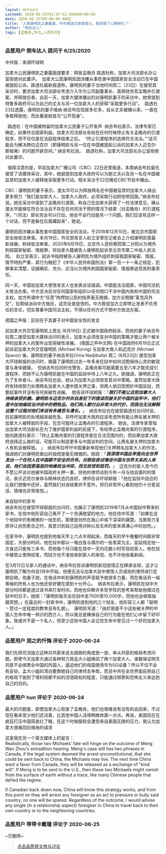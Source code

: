```yaml
---
layout: default
Lastmod: 2020-06-25T01:07:52.659680+00:00
date: 2020-06-25T00:00:00.000Z
title: "人质康明凯之妻露面，中共报道又断章取义，是否狠了心朝鲜化？"
author: "倒车达人"
tags: [孟晚舟,华为,人质外交]
---
```



### 品葱用户 **倒车达人** 提问于 6/25/2020
    
中共版：来源环球网  
  
加拿大公民康明凯之妻露面提要求：释放孟晚舟 路透社称，加拿大司法部长办公室拒绝对此置评。  加拿大公民康明凯因涉嫌从事危害中国国家安全活动已在中国被提起公诉。路透社最新报道称，康明凯的妻子当地时间周二（23日）在接受其采访时，要求加拿大司法部长考虑介入华为公司副董事长、首席财务官孟晚舟引渡案，并释放后者。此前一天，加拿大媒体播出的对康明凯妻子的采访中，她曾提到特鲁多政府可以为自己的丈夫与另一位加拿大人的获释“采取更多行动”。  路透社23日透露，康明凯的妻子维纳·纳吉布拉现居多伦多，自从丈夫被捕以来，一直在争取释放他，而此番是她首次“公开现身”。  
  
  路透社：在中国被拘留的加拿大公民妻子公开发声  纳吉布拉表示，法律专家已确定，如果符合国家利益，加拿大司法部长有权在任何时候停止有关孟晚舟的引渡程序，而不仅仅是在法庭程序结束之后。  “终止引渡程序的选择符合法治。”“这可能会为解决两位迈克尔（即康明凯与另一位在中国被提起公诉的加拿大人迈克尔·斯帕弗）的问题开辟空间。” 纳吉布拉说。  路透社称，加拿大司法部长办公室拒绝对此置评。  
  
  值得注意的是，早前加拿大广播公司（CBC）22日还曾报道，本周纳吉布拉最先接受了该媒体采访，其中，她就提到加拿大政府可以为她丈夫以及另一名在中国被监禁的加拿大人被释放采取更多行动。相关采访于22日晚在CBC节目中播出。  
  
CBC：康明凯的妻子表示，渥太华可以为释放两名在中国被监禁的加拿大人做出更多努力  “我们是加拿大人，加拿大人政府，必须采取行动把他带回国。”纳吉布拉说。她在采访中提到了孟晚舟引渡案，称自己在加拿大获得了一份法律意见，确认渥太华能够在符合法治且不存在任何司法干预的情况下结束（对孟晚舟）的引渡程序。“（司法）部长完全可以行动，他会不会行动是另一个问题。我们应该有这样一个对话，而不是躲在后面藏起来”，她说。  
  
康明凯因涉嫌从事危害中国国家安全的活动，于2018年12月10日，被北京市国家安全局依法审查。本月19日，外交部发言人赵立坚曾在记者会上介绍康明凯案最新进展，称经依法审查，2020年6月19日，北京市人民检察院第二分院以为境外刺探国家秘密、情报罪，将加拿大籍被告人康明凯起诉至北京市第二中级人民法院。  赵立坚表示，起诉书指控被告人康明凯为境外组织刺探我国家秘密、情报，情节特别严重，其行为触犯了《中华人民共和国刑法》第一百一十一条之规定，犯罪事实清楚，证据确实、充分，应当以为境外刺探国家秘密、情报罪追究其刑事责任。   
  
同一天，中国驻加拿大使馆发言人也发表谈话强调，中国是法治国家。中国司法机关依法办案。中方坚决反对任何国家和组织以任何借口干涉中国内政和中国的司法主权。加方所谓中方“任意”拘押加公民的指责毫无根据，加方企图搞“麦克风外交”，拉帮结派向中方施压，这完全是徒劳的。中方敦促加方立即停止发表不负责任的言论，切实尊重中国司法主权，不得以任何方式干预中方依法办案。  
  
  
德国之声版：区别在于其妻子对中国安全性的发言  
  
前加拿大外交官康明凯上周五 (6月19日) 正式被中国政府起诉，而他的妻子纳吉布拉周二接受加拿大媒体访问时表示，加拿大必须改变对中国的策略才能让两个被关押的加拿大人的案件出现突破性进展。 (德国之声中文网) 在中国政府6月19日正式起诉前加拿大外交官康明凯 (Michael Korvig) 与加拿大商人和迈克尔 (Michael Spavor) 後，康明凯的妻子纳吉布拉(Vina Nadjibulla) 周二 (6月23日) 接受加拿大环球邮报的访问时，揭露了康明凯过去一年多来在狱中如何试图保持心灵的敏锐度与身体健康。  但纳吉布拉同时也警告，孟晚舟案可能需要五至八年才能完成引渡程序，而她不认为康明凯能在中国的监狱中待上八年之久。她强调，康明凯正在为了生命奋斗。纳吉布拉也说，她认为加拿大必须改变其对中策略。虽然加拿大政府有持续努力处理两名加拿大人遭中国关押之事，但两人依旧受困於中国监狱，而整起事件并没有任何突破性进展。  她告诉环球邮报：「_**我们不能让这些加拿大人持续承受折磨。康明凯与迈克尔并非自身犯下的错误而被关於中国的监牢中，他们是中加地缘政治冲突中的牺牲品。他们两人都付出非常大的代价，而我也无法解释这整个过程对他们来说有多痛苦与漫长。**_」  纳吉布拉也在接受路透社访问时说，目前康明凯的处境越来越危急，并呼吁加拿大政府应该考虑所有能让两名被关押的加拿大人被释放的手段，包含可能终止孟晚舟的引渡程序。 她说，法律专家曾指出加拿大司法部长在为了维护国家利益的前提下，有权停止孟晚舟案的引渡程序。 她向路透社表示：「终止孟晚舟案的引渡程序是在合法范围内的，而如果加拿大政府选择这么做的话，可能可以制造更多与中国谈判的空间，让两名被关押的加拿大人有机会被释放。 」  纳吉布拉呼吁中国重新审视他们关押两名加拿大人的作法，强调他们对康明凯做出的指控是毫无根据的。她説：「_**我深信中国此举是向全世界发出一个任何人在中国都不安全的讯号。对那些尝试增进中国与世界关系的人来说，他们会因更高层的地缘政治冲突，而无故受到惩罚。**_」  迈克尔的家人至今仍不愿公开谈论他被中国政府关押一事，但他的律师谈到今年一月与他会面时的情况，表示迈克尔身体与精神状态仍良好。律师告诉环球邮报：「他在监狱中适应的比我们想像中还好，虽然我们对该结果并不意外，但仍非常开心看到他仍十分爱说话，情绪也非常愉悦。」  
  
  
来自狱中的家书  
纳吉布拉在接受环球邮报的访问时，也展示了康明凯2019年7月从中国狱中寄来的家书，在信中他形容自己离开了一个充满绝望的地方。他在信中写道：「如果在这个地狱中仍有微微的一线生机，那便是创伤在我心中烙下深深的痛楚。当我努力复原并让创伤愈合之时，我意识到自己运用对妳以及生命的爱来填满心中的创伤。」  
  
在家书中，康明凯也提到他每天早上六点半得起床，而每天的早午晚餐时间都非常固定，大部分时间，他在狱中都以一堆白饭与偶尔的一些青菜为主。监狱规定他一次身边只能有三本书，而他每个月只能在其中一天内花数小时写信给家人。他在狱中被禁止使用纸笔，而狱方也不准他收到家人的来信，也不许他收看新闻。  
  
在3月12日与家人的通话中，纳吉布拉告诉康明凯新冠疫情正在肆虐全球，这才让康明凯了解为何自1月中开始，他便无法与加拿大驻中使馆人员或他的律师进行定期会晤。他妻子説，在电话中听到康明凯的声音赋予她很多力量，而在电话另一端等候的所有人也为他还安好健在感到十分开心。  纳吉布拉表示，康明凯在狱中大部分时间都是透过读书来打发时间，而他也仰赖许多哲学性的思考来帮助他撑过在狱中的日子。她説：「康明凯每天会在狱中走7000至10,000步，而他也会做瑜伽跟冥想。」在最近的一封家书中，康明凯提到他的三个狱友，他形容三人都「聪明丶受过一定程度的教育且有礼貌」。  康明凯写道：「由於我是不少这些被关押的中国人生命中唯一熟识的西方人，所以我总是确保自己的行为能在他们心中留下好印象。我或许不是一个名人，但至少这些中国人会记住生命中曾见过一个好的加拿大人。」
    
                

### 品葱用户 **润之的忏悔** 评论于 2020-06-24
        
我们先把司法独立这种对共匪来说太超纲的角度放一放，单从共匪的格局考虑问题。即使今天加拿大通过各种努力用孟大小姐换回了两个加拿大人，谁敢保证明天共匪不会绑票全中国的外国人，逼迫他们的母国使用华为5G设备？所以不仅不会有妥协，孟大小姐的清白要靠她自己的律师去争取，而且中共在全世界面前把自己的格局下放到了塔利班都不如的流氓政权的程度，只能通过绑票和恐怖主义来达到自己的目的。
        
                

### 品葱用户 **hun** 评论于 2020-06-24
        
最大的问题是，即使加拿大心软放了孟晚舟，他们也很难说有没有机会回来，不过现在看来至少他们还活着，比其他中国人活得稍微体面一点点。再说，美国现在在疯狂打压中国简直红了眼，在这个时候服软会遭受来自美国无限的压力，我认为加拿大很难回应维纳的请求  
  
这是我在另一个英文媒体上的留言：  
Realistically, those two Michaels' fate will hinge on the outcome of Meng Wan Zhou's extradition hearing. Meng's case still has two phrases in Canada, if the legal system deemed the arrest unconstitutional, that she could be sent back to China, the Michaels may live. The next time China want a favor from Canada, they will be released as a exchange of "kind will". If Meng is to be sent to the U.S., then these two Michaels might vanish from the surface of earth without a trace, like many Chinese people that defied the regime.  
  
If Canadian back down now, China will know this strategy works, and from this point on they will arrest any foreigner as an act to pressure or bully said country, no one will be spared. Regardless of the outcome, I would advise any single (in a relationship aspect) foreigner in China to travel back to their own country or to the neighboring countries.
        
                

### 品葱用户 **带带卡戴珊** 评论于 2020-06-25
        
~已删除~
        
                





> [点击品葱原文参与讨论](https://pincong.rocks/question/27680)


